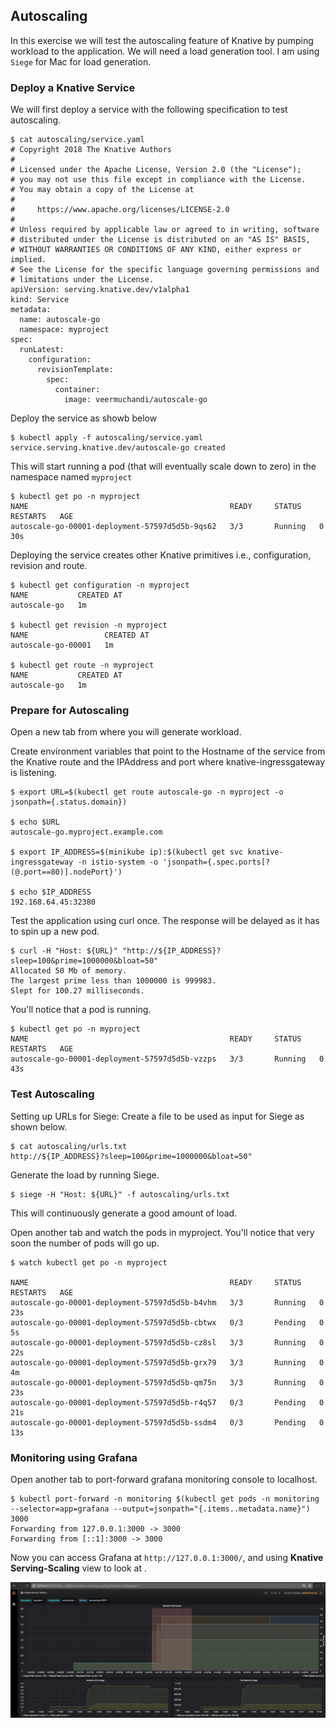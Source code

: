 ## Autoscaling

In this exercise we will test the autoscaling feature of Knative by pumping workload to the application. We will need a load generation tool. I am using `Siege` for Mac for load generation.


### Deploy a Knative Service
We will first deploy a service with the following specification to test autoscaling. 

```
$ cat autoscaling/service.yaml 
# Copyright 2018 The Knative Authors
#
# Licensed under the Apache License, Version 2.0 (the "License");
# you may not use this file except in compliance with the License.
# You may obtain a copy of the License at
#
#     https://www.apache.org/licenses/LICENSE-2.0
#
# Unless required by applicable law or agreed to in writing, software
# distributed under the License is distributed on an "AS IS" BASIS,
# WITHOUT WARRANTIES OR CONDITIONS OF ANY KIND, either express or implied.
# See the License for the specific language governing permissions and
# limitations under the License.
apiVersion: serving.knative.dev/v1alpha1
kind: Service
metadata:
  name: autoscale-go
  namespace: myproject
spec:
  runLatest:
    configuration:
      revisionTemplate:
        spec:
          container:
            image: veermuchandi/autoscale-go
```

Deploy the service as showb below

```
$ kubectl apply -f autoscaling/service.yaml 
service.serving.knative.dev/autoscale-go created
```

This will start running a pod (that will eventually scale down to zero) in the namespace named `myproject`

```
$ kubectl get po -n myproject
NAME                                             READY     STATUS    RESTARTS   AGE
autoscale-go-00001-deployment-57597d5d5b-9qs62   3/3       Running   0          30s
```

Deploying the service creates other Knative primitives i.e., configuration, revision and route.

```
$ kubectl get configuration -n myproject
NAME           CREATED AT
autoscale-go   1m

$ kubectl get revision -n myproject
NAME                 CREATED AT
autoscale-go-00001   1m

$ kubectl get route -n myproject
NAME           CREATED AT
autoscale-go   1m

```

### Prepare for Autoscaling

Open a new tab from where you will generate workload.

Create environment variables that point to the Hostname of the service from the Knative route and the IPAddress and port where knative-ingressgateway is listening.

```
$ export URL=$(kubectl get route autoscale-go -n myproject -o jsonpath={.status.domain})

$ echo $URL
autoscale-go.myproject.example.com

$ export IP_ADDRESS=$(minikube ip):$(kubectl get svc knative-ingressgateway -n istio-system -o 'jsonpath={.spec.ports[?(@.port==80)].nodePort}')

$ echo $IP_ADDRESS
192.168.64.45:32380

```

Test the application using curl once. The response will be delayed as it has to spin up a new pod.

```
$ curl -H "Host: ${URL}" "http://${IP_ADDRESS}?sleep=100&prime=1000000&bloat=50"
Allocated 50 Mb of memory.
The largest prime less than 1000000 is 999983.
Slept for 100.27 milliseconds.
```

You'll notice that a pod is running.
```
$ kubectl get po -n myproject
NAME                                             READY     STATUS    RESTARTS   AGE
autoscale-go-00001-deployment-57597d5d5b-vzzps   3/3       Running   0          43s
```

### Test Autoscaling

Setting up URLs for Siege: Create a file to be used as input for Siege as shown below.

```
$ cat autoscaling/urls.txt
http://${IP_ADDRESS}?sleep=100&prime=1000000&bloat=50"
```

Generate the load by running Siege.

```
$ siege -H "Host: ${URL}" -f autoscaling/urls.txt
```
This will continuously generate a good amount of load.

Open another tab and watch the pods in myproject. You'll notice that very soon the number of pods will go up.

```
$ watch kubectl get po -n myproject                                                                                            

NAME                                             READY     STATUS    RESTARTS   AGE
autoscale-go-00001-deployment-57597d5d5b-b4vhm   3/3       Running   0          23s
autoscale-go-00001-deployment-57597d5d5b-cbtwx   0/3       Pending   0          5s
autoscale-go-00001-deployment-57597d5d5b-cz8sl   3/3       Running   0          22s
autoscale-go-00001-deployment-57597d5d5b-grx79   3/3       Running   0          4m
autoscale-go-00001-deployment-57597d5d5b-qm75n   3/3       Running   0          23s
autoscale-go-00001-deployment-57597d5d5b-r4q57   0/3       Pending   0          21s
autoscale-go-00001-deployment-57597d5d5b-ssdm4   0/3       Pending   0          13s
```

### Monitoring using Grafana

Open another tab to port-forward grafana monitoring console to localhost.

```
$ kubectl port-forward -n monitoring $(kubectl get pods -n monitoring --selector=app=grafana --output=jsonpath="{.items..metadata.name}") 3000
Forwarding from 127.0.0.1:3000 -> 3000
Forwarding from [::1]:3000 -> 3000
```

Now you can access Grafana at `http://127.0.0.1:3000/`, and using **Knative Serving-Scaling** view to look at .

![](./autoscaling1.jpeg)





